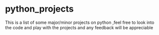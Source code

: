 # python_projects
This is a list of some major/minor projects on python ,feel free to look into the code and play with the projects and any feedback will be appreciable 
